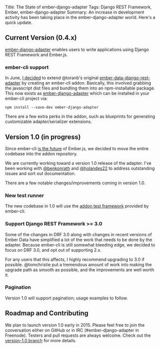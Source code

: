 Title: The State of ember-django-adapter
Tags: Django REST Framework, Ember, ember-django-adapter
Summary: An increase in development activity has been taking place in the ember-django-adapter world.  Here's a quick update.

## Current Version (0.4.x)

[ember-django-adapter][] enables users to write applications using Django REST Framework and Ember.js.

### ember-cli support

In June, [I decided](https://github.com/toranb/ember-data-django-rest-adapter/issues/89) to extend @toranb's original [ember-data-django-rest-adapter][] by creating an ember-cli addon.  Basically, this involved grabbing the javascript dist files and bundling them into an npm-installable package.  This now exists as [ember-django-adapter][] which can be installed in your ember-cli project via:

```
npm install --save-dev ember-django-adapter
```

There are a few extra perks in the addon, such as blueprints for generating customizable adapter/serializer extensions.

## Version 1.0 (in progress)

Since ember-cli [is the future](https://github.com/emberjs/rfcs/blob/ember-2.0-rfc/active/0000-the-road-to-ember-2-0.md#big-bets) of Ember.js, we decided to move the entire codebase into the addon repository.

We are currently working toward a version 1.0 release of the adapter.  I've been working with [@benkonrath][] and [@holandes22][] to address outstanding issues and sort out documentation.

There are a few notable changes/improvements coming in version 1.0.

### New test runner

The new codebase in 1.0 will use the [addon test framework](http://www.ember-cli.com/#testing-the-addon-with-qunit) provided by ember-cli.

### Support Django REST Framework >= 3.0

Some of the changes in DRF 3.0 along with changes in recent versions of Ember Data have simplified a lot of the work that needs to be done by the adapter.  Because ember-cli is still somewhat bleeding edge, we decided to focus on DRF 3.0, and opt out of supporting 2.x.

For any users that this affects, I highly recommend upgrading to 3.0 if possible.  @tomchristie put a tremendous amount of work into making the upgrade path as smooth as possible, and the improvements are well worth it.

### Pagination

Version 1.0 will support pagination; usage examples to follow.

## Roadmap and Contributing

We plan to launch version 1.0 early in 2015.  Please feel free to join the conversation either on GitHub or in IRC (#ember-django-adapter in Freenode).  Testers and pull requests are always welcome.  Check out the [version-1.0 branch](https://github.com/dustinfarris/ember-django-adapter/tree/version-1.0) for more details.


[ember-django-adapter]: https://github.com/dustinfarris/ember-django-adapter
[ember-data-django-rest-adapter]: https://github.com/toranb/ember-data-django-rest-adapter
[@benkonrath]: https://github.com/benkonrath
[@holandes22]: https://github.com/holandes22
